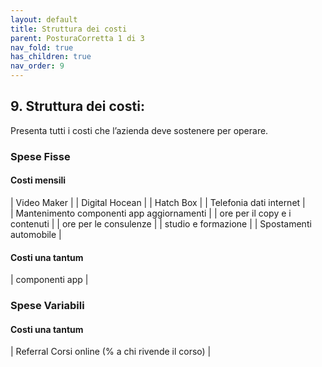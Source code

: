 ```yaml
---
layout: default
title: Struttura dei costi
parent: PosturaCorretta 1 di 3
nav_fold: true
has_children: true
nav_order: 9
---
```


##  9. **Struttura dei costi**:  
Presenta tutti i costi che l’azienda deve sostenere per operare.


### Spese Fisse

#### Costi mensili

| Video Maker    | 
| Digital Hocean |
| Hatch Box |
| Telefonia dati internet   |     
| Mantenimento componenti app aggiornamenti | 
| ore per il copy e i contenuti |
| ore per le consulenze |
| studio e formazione |
| Spostamenti automobile |


#### Costi una tantum

| componenti app |


### Spese Variabili

#### Costi una tantum

| Referral Corsi online (% a chi rivende il corso) | 
